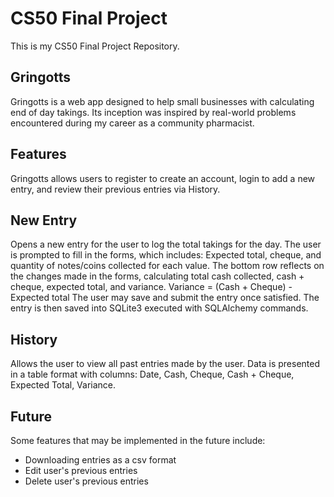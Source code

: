 # CS50 Final Project

This is my CS50 Final Project Repository.

## Gringotts

Gringotts is a web app designed to help small businesses with calculating end of day takings.
Its inception was inspired by real-world problems encountered during my career as a community pharmacist.

## Features

Gringotts allows users to register to create an account, login to add a new entry, and review their previous entries via History.

## New Entry
Opens a new entry for the user to log the total takings for the day.
The user is prompted to fill in the forms, which includes: Expected total, cheque, and quantity of notes/coins collected for each value.
The bottom row reflects on the changes made in the forms, calculating total cash collected, cash + cheque, expected total, and variance.
Variance = (Cash + Cheque) - Expected total
The user may save and submit the entry once satisfied. The entry is then saved into SQLite3 executed with SQLAlchemy commands.

## History
Allows the user to view all past entries made by the user.
Data is presented in a table format with columns: Date, Cash, Cheque, Cash + Cheque, Expected Total, Variance.

## Future
Some features that may be implemented in the future include:
- Downloading entries as a csv format
- Edit user's previous entries
- Delete user's previous entries